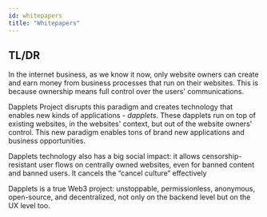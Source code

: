 ```yaml
---
id: whitepapers
title: "Whitepapers"
---
```


## TL/DR
In the internet business, as we know it now, only website owners can create and earn money from business processes that run on their websites. This is because ownership means full control over the users' communications.

Dapplets Project disrupts this paradigm and creates technology that enables new kinds of applications - *dapplets*. These dapplets run on top of existing websites, in the websites' context, but out of the website owners' control. This new paradigm enables tons of brand new applications and business opportunities.

Dapplets technology also has a big social impact: it allows censorship-resistant user flows on centrally owned websites, even for banned content and banned users. It cancels the “cancel culture“ effectively

Dapplets is a true Web3 project: unstoppable, permissionless, anonymous, open-source, and decentralized, not only on the backend level but on the UX level too.